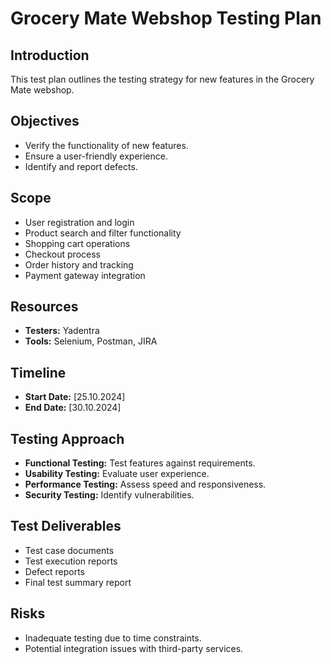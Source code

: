 # Grocery Mate Webshop Testing Plan

## Introduction
This test plan outlines the testing strategy for new features in the Grocery Mate webshop.

## Objectives
- Verify the functionality of new features.
- Ensure a user-friendly experience.
- Identify and report defects.

## Scope
- User registration and login
- Product search and filter functionality
- Shopping cart operations
- Checkout process
- Order history and tracking
- Payment gateway integration

## Resources
- **Testers:** Yadentra
- **Tools:** Selenium, Postman, JIRA

## Timeline
- **Start Date:** [25.10.2024]
- **End Date:** [30.10.2024]

## Testing Approach
- **Functional Testing:** Test features against requirements.
- **Usability Testing:** Evaluate user experience.
- **Performance Testing:** Assess speed and responsiveness.
- **Security Testing:** Identify vulnerabilities.

## Test Deliverables
- Test case documents
- Test execution reports
- Defect reports
- Final test summary report

## Risks
- Inadequate testing due to time constraints.
- Potential integration issues with third-party services.
